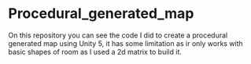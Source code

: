 # Procedural_generated_map
On this repository you can see the code I did to create a procedural generated map using Unity 5, it has some limitation as ir only works with basic shapes of room as I used a 2d matrix to build it. 

